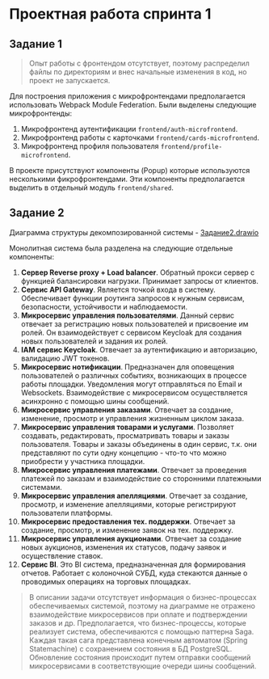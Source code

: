 # Проектная работа спринта 1

## Задание 1

> Опыт работы с фронтендом отсутствует, поэтому распределил файлы по директориям и внес начальные изменения в код, но проект не запускается.

Для построения приложения с микрофронтендами предполагается использовать Webpack Module Federation.
Были выделены следующие микрофронтенды:
1) Микрофронтенд аутентификации `frontend/auth-microfrontend`.
2) Микрофронтенд работы с карточками `frontend/cards-microfrontend`.
3) Микрофронтенд профиля пользователя `frontend/profile-microfrontend`.

В проекте присутствуют компоненты (Popup) которые используются несколькими фикрофронтендами. Эти компоненты предполагается выделить в отдельный модуль `frontend/shared`.

## Задание 2

Диаграмма структуры декомпозированной системы - [Задание2.drawio](./Задание2.drawio)

Монолитная система была разделена на следующие отдельные компоненты:
1) **Сервер Reverse proxy + Load balancer**. Обратный прокси сервер с функцией балансировки нагрузки. Принимает запросы от клиентов.
2) **Сервис API Gateway**. Является точкой входа в систему. Обеспечивает функции роутинга запросов к нужным сервисам, безопасности, устойчивости и наблюдаемости.
3) **Микросервис управления пользователями**. Данный сервис отвечает за регистрацию новых пользователей и присвоение им ролей. Он взаимодействует с сервисом Keycloak для создания новых пользователей и задания их ролей.
4) **IAM сервис Keycloak**. Отвечает за аутентификацию и авторизацию, валидацию JWT токенов.
5) **Микросервис нотификации**. Предназначен для оповещения пользователей о различных событиях, возникающих в процессе работы площадки. Уведомления могут отправляться по Email и Websockets. Взаимодействие с микросервисом осуществляется асинхронно с помощью шины сообщений.
6) **Микросервис управления заказами**. Отвечает за создание, изменение, просмотр и управления жизненным циклом заказа.
7) **Микросервис управления товарами и услугами**. Позволяет создавать, редактировать, просматривать товары и заказы пользователя. Товары и заказы объединены в один сервис, т.к. они представляют по сути одну концепцию - что-то что можно приобрести у участника площадки.
8) **Микросервис управления платежами**. Отвечает за проведения платежей по заказам и взаимодействие со сторонними платежными системами.
9) **Микросервис управления апелляциями**. Отвечает за создание, просмотр, и изменение апелляциями, которые регистрируют пользователи платформы.
10) **Микросервис предоставления тех. поддержки**. Отвечает за создание, просмотр, и изменение заявок на тех. поддержку.
11) **Микросервис управления аукционами**. Отвечает за создание новых аукционов, изменения их статусов, подачу заявок и осуществление ставок.
12) **Сервис BI**. Это BI система, предназначенная для формирования отчетов. Работает с колоночной СУБД, куда стекаются данные о проводимых операциях на торговых площадках.

> В описании задачи отсутствует информация о бизнес-процессах обеспечиваемых системой, поэтому на диаграмме не отражено взаимодействие микросервисов при оплате и подтверждении заказов и др. Предполагается, что бизнес-процессы, которые реализует система, обеспечиваются с помощью паттерна Saga. Каждая такая сага представлена конечным автоматом (Spring Statemachine) с сохранением состояния в БД PostgreSQL. Обновление состояния происходит путем отправки сообщений микросервисами в соответствующие очереди шины сообщений.